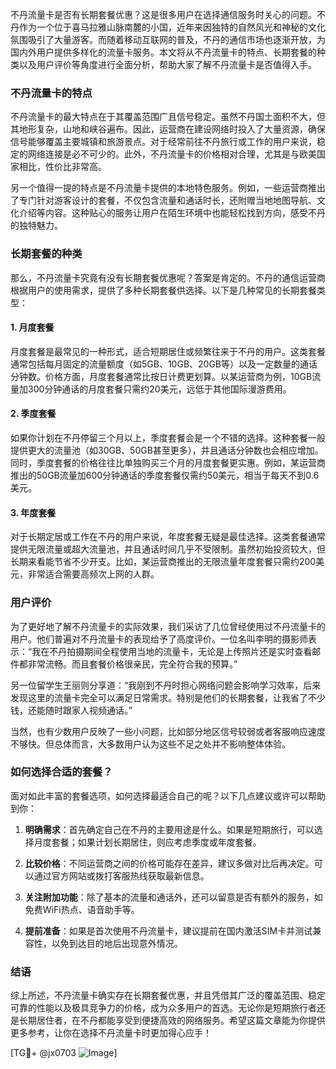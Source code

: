 不丹流量卡是否有长期套餐优惠？这是很多用户在选择通信服务时关心的问题。不丹作为一个位于喜马拉雅山脉南麓的小国，近年来因独特的自然风光和神秘的文化氛围吸引了大量游客。而随着移动互联网的普及，不丹的通信市场也逐渐开放，为国内外用户提供多样化的流量卡服务。本文将从不丹流量卡的特点、长期套餐的种类以及用户评价等角度进行全面分析，帮助大家了解不丹流量卡是否值得入手。

### 不丹流量卡的特点

不丹流量卡的最大特点在于其覆盖范围广且信号稳定。虽然不丹国土面积不大，但其地形复杂，山地和峡谷遍布。因此，运营商在建设网络时投入了大量资源，确保信号能够覆盖主要城镇和旅游景点。对于经常前往不丹旅行或工作的用户来说，稳定的网络连接是必不可少的。此外，不丹流量卡的价格相对合理，尤其是与欧美国家相比，性价比非常高。

另一个值得一提的特点是不丹流量卡提供的本地特色服务。例如，一些运营商推出了专门针对游客设计的套餐，不仅包含流量和通话时长，还附赠当地地图导航、文化介绍等内容。这种贴心的服务让用户在陌生环境中也能轻松找到方向，感受不丹的独特魅力。

### 长期套餐的种类

那么，不丹流量卡究竟有没有长期套餐优惠呢？答案是肯定的。不丹的通信运营商根据用户的使用需求，提供了多种长期套餐供选择。以下是几种常见的长期套餐类型：

#### 1. **月度套餐**
   月度套餐是最常见的一种形式，适合短期居住或频繁往来于不丹的用户。这类套餐通常包括每月固定的流量额度（如5GB、10GB、20GB等）以及一定数量的通话分钟数。价格方面，月度套餐通常比按日计费更划算。以某运营商为例，10GB流量加300分钟通话的月度套餐只需约20美元，远低于其他国际漫游费用。

#### 2. **季度套餐**
   如果你计划在不丹停留三个月以上，季度套餐会是一个不错的选择。这种套餐一般提供更大的流量池（如30GB、50GB甚至更多），并且通话分钟数也会相应增加。同时，季度套餐的价格往往比单独购买三个月的月度套餐更实惠。例如，某运营商推出的50GB流量加600分钟通话的季度套餐仅需约50美元，相当于每天不到0.6美元。

#### 3. **年度套餐**
   对于长期定居或工作在不丹的用户来说，年度套餐无疑是最佳选择。这类套餐通常提供无限流量或超大流量池，并且通话时间几乎不受限制。虽然初始投资较大，但长期来看能节省不少开支。比如，某运营商推出的无限流量年度套餐只需约200美元，非常适合需要高频次上网的人群。

### 用户评价

为了更好地了解不丹流量卡的实际效果，我们采访了几位曾经使用过不丹流量卡的用户。他们普遍对不丹流量卡的表现给予了高度评价。一位名叫李明的摄影师表示：“我在不丹拍摄期间全程使用当地的流量卡，无论是上传照片还是实时查看邮件都非常流畅。而且套餐价格很亲民，完全符合我的预算。”

另一位留学生王丽则分享道：“我刚到不丹时担心网络问题会影响学习效率，后来发现这里的流量卡完全可以满足日常需求。特别是他们的长期套餐，让我省了不少钱，还能随时跟家人视频通话。”

当然，也有少数用户反映了一些小问题，比如部分地区信号较弱或者客服响应速度不够快。但总体而言，大多数用户认为这些不足之处并不影响整体体验。

### 如何选择合适的套餐？

面对如此丰富的套餐选项，如何选择最适合自己的呢？以下几点建议或许可以帮助到你：

1. **明确需求**：首先确定自己在不丹的主要用途是什么。如果是短期旅行，可以选择月度套餐；如果计划长期居住，则应考虑季度或年度套餐。
   
2. **比较价格**：不同运营商之间的价格可能存在差异，建议多做对比后再决定。可以通过官方网站或拨打客服热线获取最新信息。

3. **关注附加功能**：除了基本的流量和通话外，还可以留意是否有额外的服务，如免费WiFi热点、语音助手等。

4. **提前准备**：如果是首次使用不丹流量卡，建议提前在国内激活SIM卡并测试兼容性，以免到达目的地后出现意外情况。

### 结语

综上所述，不丹流量卡确实存在长期套餐优惠，并且凭借其广泛的覆盖范围、稳定可靠的性能以及极具竞争力的价格，成为众多用户的首选。无论你是短期旅行者还是长期居住者，在不丹都能享受到便捷高效的网络服务。希望这篇文章能为你提供更多参考，让你在选择不丹流量卡时更加得心应手！

[TG💪+ @jx0703 ![Image](https://github.com/user-attachments/assets/dbca1d08-cadb-493c-b0ec-ad6f7a83f270)]